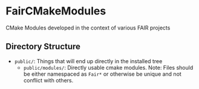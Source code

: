 # FairCMakeModules
CMake Modules developed in the context of various FAIR projects


## Directory Structure

* `public/`: Things that will end up directly in the installed tree
  * `public/modules/`: Directly usable cmake modules.
    Note: Files should be either namespaced as `Fair*` or otherwise be
    unique and not conflict with others.
